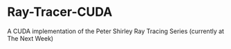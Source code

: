 # Ray-Tracer-CUDA
A CUDA implementation of the Peter Shirley Ray Tracing Series (currently at The Next Week)
